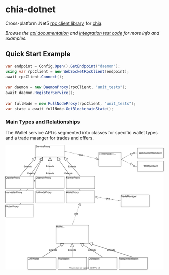 # chia-dotnet

Cross-platform .Net5 [rpc client library](https://github.com/dkackman/chia-dotnet) for [chia](https://chia.net).

_Browse the [api documentation](https://dkackman.github.io/chia-dotnet/api/chia.dotnet.html) and 
[integration test code](https://github.com/dkackman/chia-dotnet/tree/main/src/chia-dotnet.tests) for more info and examples._

## Quick Start Example

```csharp
var endpoint = Config.Open().GetEndpoint("daemon");
using var rpcClient = new WebSocketRpcClient(endpoint);
await rpcClient.Connect();

var daemon = new DaemonProxy(rpcClient, "unit_tests");
await daemon.RegisterService();

var fullNode = new FullNodeProxy(rpcClient, "unit_tests");
var state = await fullNode.GetBlockchainState();
```

### Main Types and Relationships

The Wallet service API is segmented into classes for specific wallet types and a trade maanger for trades and offers.

![Class diagram](images/uml.svg "Class diagram")
